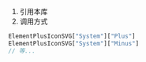 1. 引用本库
2. 调用方式

```js
ElementPlusIconSVG["System"]["Plus"]
ElementPlusIconSVG["System"]["Minus"]
// 等...
```
